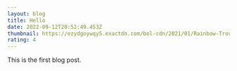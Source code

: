 ```yaml
---
layout: blog
title: Hello
date: 2022-09-12T20:52:49.453Z
thumbnail: https://ezydgoywqy5.exactdn.com/bol-cdn/2021/01/Rainbow-Trout.jpg?strip=all&lossy=1&ssl=1
rating: 4
---
```

This is the first blog post.